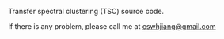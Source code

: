 Transfer spectral clustering (TSC) source code.

If there is any problem, please call me at cswhjiang@gmail.com
